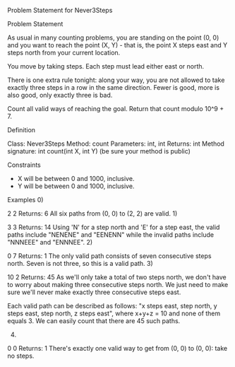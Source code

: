  Problem Statement for Never3Steps


Problem Statement
    	
As usual in many counting problems, you are standing on the point (0, 0) and you want to reach the point (X, Y) - that is, the point X steps east and Y steps north from your current location.

You move by taking steps. Each step must lead either east or north.

There is one extra rule tonight: along your way, you are not allowed to take exactly three steps in a row in the same direction. Fewer is good, more is also good, only exactly three is bad.

Count all valid ways of reaching the goal. Return that count modulo 10^9 + 7.

 
Definition
    	
Class:	Never3Steps
Method:	count
Parameters:	int, int
Returns:	int
Method signature:	int count(int X, int Y)
(be sure your method is public)
    
 
Constraints
-	X will be between 0 and 1000, inclusive.
-	Y will be between 0 and 1000, inclusive.
 
Examples
0)	
    	
2
2
Returns: 6
All six paths from (0, 0) to (2, 2) are valid.
1)	
    	
3
3
Returns: 14
Using 'N' for a step north and 'E' for a step east, the valid paths include "NENENE" and "EENENN" while the invalid paths include "NNNEEE" and "ENNNEE".
2)	
    	
0
7
Returns: 1
The only valid path consists of seven consecutive steps north. Seven is not three, so this is a valid path.
3)	
    	
10
2
Returns: 45
As we'll only take a total of two steps north, we don't have to worry about making three consecutive steps north. We just need to make sure we'll never make exactly three consecutive steps east.

Each valid path can be described as follows: "x steps east, step north, y steps east, step north, z steps east", where x+y+z = 10 and none of them equals 3. We can easily count that there are 45 such paths.

4)	
    	
0
0
Returns: 1
There's exactly one valid way to get from (0, 0) to (0, 0): take no steps.
